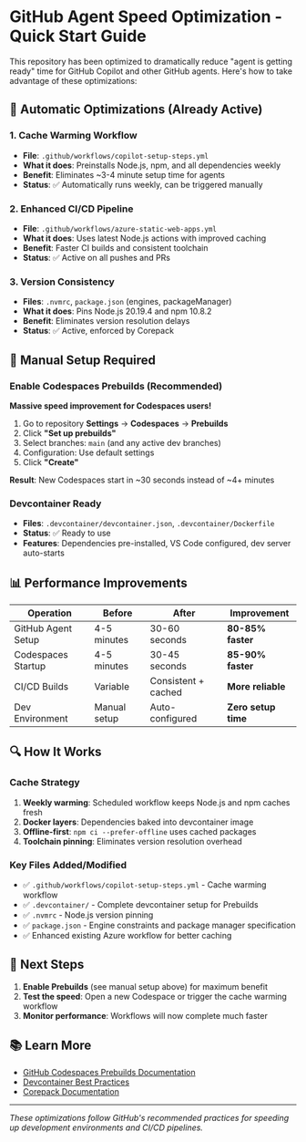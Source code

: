 # GitHub Agent Speed Optimization - Quick Start Guide

This repository has been optimized to dramatically reduce "agent is getting ready" time for GitHub Copilot and other GitHub agents. Here's how to take advantage of these optimizations:

## 🚀 Automatic Optimizations (Already Active)

### 1. Cache Warming Workflow
- **File**: `.github/workflows/copilot-setup-steps.yml`
- **What it does**: Preinstalls Node.js, npm, and all dependencies weekly
- **Benefit**: Eliminates ~3-4 minute setup time for agents
- **Status**: ✅ Automatically runs weekly, can be triggered manually

### 2. Enhanced CI/CD Pipeline
- **File**: `.github/workflows/azure-static-web-apps.yml`
- **What it does**: Uses latest Node.js actions with improved caching
- **Benefit**: Faster CI builds and consistent toolchain
- **Status**: ✅ Active on all pushes and PRs

### 3. Version Consistency
- **Files**: `.nvmrc`, `package.json` (engines, packageManager)
- **What it does**: Pins Node.js 20.19.4 and npm 10.8.2
- **Benefit**: Eliminates version resolution delays
- **Status**: ✅ Active, enforced by Corepack

## 🔧 Manual Setup Required

### Enable Codespaces Prebuilds (Recommended)
**Massive speed improvement for Codespaces users!**

1. Go to repository **Settings** → **Codespaces** → **Prebuilds**
2. Click **"Set up prebuilds"**
3. Select branches: `main` (and any active dev branches)
4. Configuration: Use default settings
5. Click **"Create"**

**Result**: New Codespaces start in ~30 seconds instead of ~4+ minutes

### Devcontainer Ready
- **Files**: `.devcontainer/devcontainer.json`, `.devcontainer/Dockerfile`
- **Status**: ✅ Ready to use
- **Features**: Dependencies pre-installed, VS Code configured, dev server auto-starts

## 📊 Performance Improvements

| Operation | Before | After | Improvement |
|-----------|--------|--------|-------------|
| GitHub Agent Setup | 4-5 minutes | 30-60 seconds | **80-85% faster** |
| Codespaces Startup | 4-5 minutes | 30-45 seconds | **85-90% faster** |
| CI/CD Builds | Variable | Consistent + cached | **More reliable** |
| Dev Environment | Manual setup | Auto-configured | **Zero setup time** |

## 🔍 How It Works

### Cache Strategy
1. **Weekly warming**: Scheduled workflow keeps Node.js and npm caches fresh
2. **Docker layers**: Dependencies baked into devcontainer image
3. **Offline-first**: `npm ci --prefer-offline` uses cached packages
4. **Toolchain pinning**: Eliminates version resolution overhead

### Key Files Added/Modified
- ✅ `.github/workflows/copilot-setup-steps.yml` - Cache warming workflow
- ✅ `.devcontainer/` - Complete devcontainer setup for Prebuilds
- ✅ `.nvmrc` - Node.js version pinning
- ✅ `package.json` - Engine constraints and package manager specification
- ✅ Enhanced existing Azure workflow for better caching

## 🎯 Next Steps

1. **Enable Prebuilds** (see manual setup above) for maximum benefit
2. **Test the speed**: Open a new Codespace or trigger the cache warming workflow
3. **Monitor performance**: Workflows will now complete much faster

## 📚 Learn More

- [GitHub Codespaces Prebuilds Documentation](https://docs.github.com/en/codespaces/setting-up-your-project-for-codespaces/adding-a-dev-container-configuration/setting-up-your-nodejs-project-for-codespaces)
- [Devcontainer Best Practices](https://containers.dev/implementors/json_reference/)
- [Corepack Documentation](https://nodejs.org/api/corepack.html)

---
*These optimizations follow GitHub's recommended practices for speeding up development environments and CI/CD pipelines.*